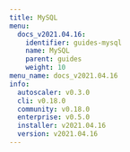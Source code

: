 ```yaml
---
title: MySQL
menu:
  docs_v2021.04.16:
    identifier: guides-mysql
    name: MySQL
    parent: guides
    weight: 10
menu_name: docs_v2021.04.16
info:
  autoscaler: v0.3.0
  cli: v0.18.0
  community: v0.18.0
  enterprise: v0.5.0
  installer: v2021.04.16
  version: v2021.04.16
---
```



